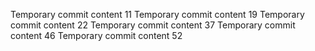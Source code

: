 Temporary commit content 11
Temporary commit content 19
Temporary commit content 22
Temporary commit content 37
Temporary commit content 46
Temporary commit content 52
